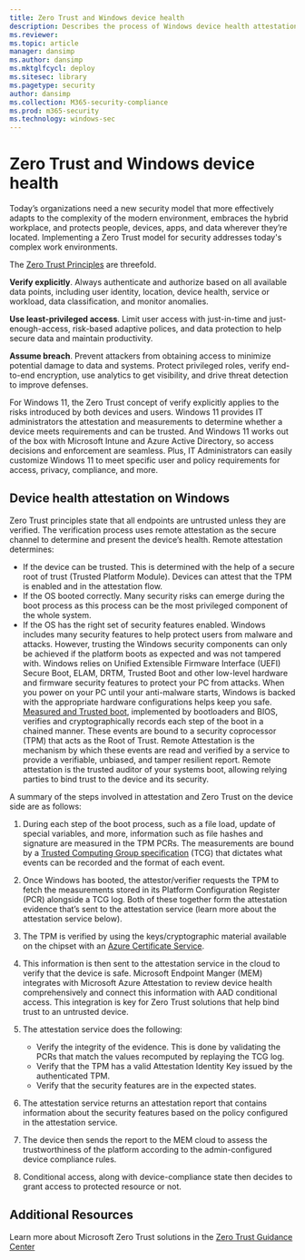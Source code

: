 ```yaml
---
title: Zero Trust and Windows device health 
description: Describes the process of Windows device health attestation
ms.reviewer: 
ms.topic: article
manager: dansimp
ms.author: dansimp
ms.mktglfcycl: deploy
ms.sitesec: library
ms.pagetype: security
author: dansimp
ms.collection: M365-security-compliance
ms.prod: m365-security
ms.technology: windows-sec
---
```


# Zero Trust and Windows device health
Today’s organizations need a new security model that more effectively adapts to the complexity of the modern environment, embraces the hybrid workplace, and protects people, devices, apps, and data wherever they’re located. Implementing a Zero Trust model for security addresses today's complex work environments.

The [Zero Trust Principles](https://www.microsoft.com/security/business/zero-trust) are threefold.

**Verify explicitly**. Always authenticate and authorize based on all available data points, including user identity, location, device health, service or workload, data classification, and monitor anomalies.

**Use least-privileged access**. Limit user access with just-in-time and just-enough-access, risk-based adaptive polices, and data protection to help secure data and maintain productivity.

**Assume breach**. Prevent attackers from obtaining access to minimize potential damage to data and systems. Protect privileged roles, verify end-to-end encryption, use analytics to get visibility, and drive threat detection to improve defenses.

For Windows 11, the Zero Trust concept of verify explicitly applies to the risks introduced by both devices and users. Windows 11 provides IT administrators the attestation and measurements to determine whether a device meets requirements and can be trusted. And Windows 11 works out of the box with Microsoft Intune and Azure Active Directory, so access decisions and enforcement are seamless. Plus, IT Administrators can easily customize Windows 11 to meet specific user and policy requirements for access, privacy, compliance, and more.

## Device health attestation on Windows
Zero Trust principles state that all endpoints are untrusted unless they are verified. The verification process uses remote attestation as the secure channel to determine and present the device’s health. Remote attestation determines:

- If the device can be trusted. This is determined with the help of a secure root of trust (Trusted Platform Module). Devices can attest that the TPM is enabled and in the attestation flow.
- If the OS booted correctly. Many security risks can emerge during the boot process as this process can be the most privileged component of the whole system.
- If the OS has the right set of security features enabled.
Windows includes many security features to help protect users from malware and attacks. However, trusting the Windows security components can only be achieved if the platform boots as expected and was not tampered with. Windows relies on Unified Extensible Firmware Interface (UEFI) Secure Boot, ELAM, DRTM, Trusted Boot and other low-level hardware and firmware security features to protect your PC from attacks. When you power on your PC until your anti-malware starts, Windows is backed with the appropriate hardware configurations helps keep you safe. [Measured and Trusted boot](information-protection/secure-the-windows-10-boot-process.md), implemented by bootloaders and BIOS, verifies and cryptographically records each step of the boot in a chained manner. These events are bound to a security coprocessor (TPM) that acts as the Root of Trust. Remote Attestation is the mechanism by which these events are read and verified by a service to provide a verifiable, unbiased, and tamper resilient report. Remote attestation is the trusted auditor of your systems boot, allowing relying parties to bind trust to the device and its security. 

A summary of the steps involved in attestation and Zero Trust on the device side are as follows:

1. During each step of the boot process, such as a file load, update of special variables, and more, information such as file hashes and signature are measured in the TPM PCRs. The measurements are bound by a [Trusted Computing Group specification](https://trustedcomputinggroup.org/resource/pc-client-platform-tpm-profile-ptp-specification/) (TCG) that dictates what events can be recorded and the format of each event.
2. Once Windows has booted, the attestor/verifier requests the TPM to fetch the measurements stored in its Platform Configuration Register (PCR) alongside a TCG log. Both of these together form the attestation evidence that’s sent to the attestation service (learn more about the attestation service below).
3. The TPM is verified by using the keys/cryptographic material available on the chipset with an [Azure Certificate Service](/windows-server/identity/ad-ds/manage/component-updates/tpm-key-attestation).
4. This information is then sent to the attestation service in the cloud to verify that the device is safe. Microsoft Endpoint Manger (MEM) integrates with Microsoft Azure Attestation to review device health comprehensively and connect this information with AAD conditional access. This integration is key for Zero Trust solutions that help bind trust to an untrusted device.
5. The attestation service does the following:

    - Verify the integrity of the evidence. This is done by validating the PCRs that match the values recomputed by replaying the TCG log.
    - Verify that the TPM has a valid Attestation Identity Key issued by the authenticated TPM.
    - Verify that the security features are in the expected states.

6. The attestation service returns an attestation report that contains information about the security features based on the policy configured in the attestation service.
7. The device then sends the report to the MEM cloud to assess the trustworthiness of the platform according to the admin-configured device compliance rules.
8. Conditional access, along with device-compliance state then decides to grant access to protected resource or not.

## Additional Resources

Learn more about Microsoft Zero Trust solutions in the [Zero Trust Guidance Center](/security/zero-trust/)
